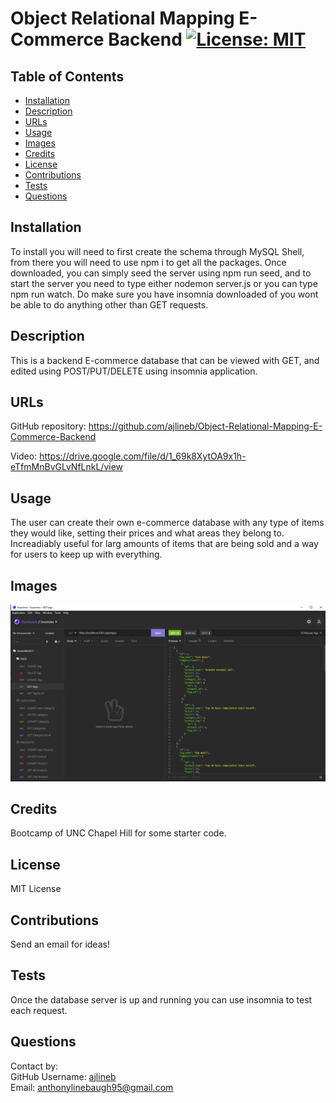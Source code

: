 # Object Relational Mapping E-Commerce Backend [![License: MIT](https://img.shields.io/badge/License-MIT-yellow.svg)](https://opensource.org/licenses/MIT)

## Table of Contents

- [Installation](#installation)
- [Description](#description)
- [URLs](#urls)
- [Usage](#usage)
- [Images](#images)
- [Credits](#credits)
- [License](#license)
- [Contributions](#contributions)
- [Tests](#tests)
- [Questions](#questions)

## Installation

To install you will need to first create the schema through MySQL Shell, from there you will need to use npm i to get all the packages. Once downloaded, you can simply seed the server using npm run seed, and to start the server you need to type either nodemon server.js or you can type npm run watch. Do make sure you have insomnia downloaded of you wont be able to do anything other than GET requests.

## Description

This is a backend E-commerce database that can be viewed with GET, and edited using POST/PUT/DELETE using insomnia application.

## URLs

GitHub repository: https://github.com/ajlineb/Object-Relational-Mapping-E-Commerce-Backend

Video: https://drive.google.com/file/d/1_69k8XytOA9x1h-eTfmMnBvGLvNfLnkL/view

## Usage

The user can create their own e-commerce database with any type of items they would like, setting their prices and what areas they belong to. Increadiably useful for larg amounts of items that are being sold and a way for users to keep up with everything.

## Images

![alt website](./images/E_comm.PNG)

## Credits

Bootcamp of UNC Chapel Hill for some starter code.

## License

MIT License

## Contributions

Send an email for ideas!

## Tests

Once the database server is up and running you can use insomnia to test each request.

## Questions

Contact by:  
GitHub Username: [ajlineb](https://github.com/ajlineb)  
Email: anthonylinebaugh95@gmail.com
